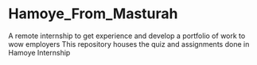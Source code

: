 # Hamoye_From_Masturah
A  remote internship to get experience and develop a portfolio of work to wow employers
This repository houses the quiz and assignments done in Hamoye Internship
